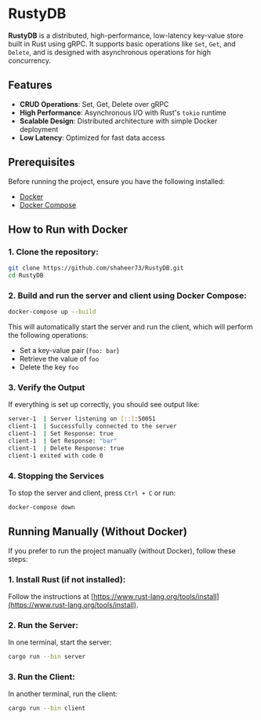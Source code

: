 # RustyDB

**RustyDB** is a distributed, high-performance, low-latency key-value store built in Rust using gRPC. It supports basic operations like `Set`, `Get`, and `Delete`, and is designed with asynchronous operations for high concurrency.

## Features

- **CRUD Operations**: Set, Get, Delete over gRPC
- **High Performance**: Asynchronous I/O with Rust's `tokio` runtime
- **Scalable Design**: Distributed architecture with simple Docker deployment
- **Low Latency**: Optimized for fast data access

## Prerequisites

Before running the project, ensure you have the following installed:

- [Docker](https://docs.docker.com/get-docker/)
- [Docker Compose](https://docs.docker.com/compose/install/)

## How to Run with Docker

### 1. Clone the repository:
```bash
git clone https://github.com/shaheer73/RustyDB.git
cd RustyDB
```

### 2. Build and run the server and client using Docker Compose:
```bash
docker-compose up --build
```

This will automatically start the server and run the client, which will perform the following operations:
- Set a key-value pair (`foo: bar`)
- Retrieve the value of `foo`
- Delete the key `foo`

### 3. Verify the Output

If everything is set up correctly, you should see output like:

```bash
server-1  | Server listening on [::]:50051
client-1  | Successfully connected to the server
client-1  | Set Response: true
client-1  | Get Response: "bar"
client-1  | Delete Response: true
client-1 exited with code 0
```

### 4. Stopping the Services
To stop the server and client, press `Ctrl + C` or run:

```bash
docker-compose down
```

## Running Manually (Without Docker)

If you prefer to run the project manually (without Docker), follow these steps:

### 1. Install Rust (if not installed):
Follow the instructions at [https://www.rust-lang.org/tools/install](https://www.rust-lang.org/tools/install).

### 2. Run the Server:
In one terminal, start the server:
```bash
cargo run --bin server
```

### 3. Run the Client:
In another terminal, run the client:
```bash
cargo run --bin client
```